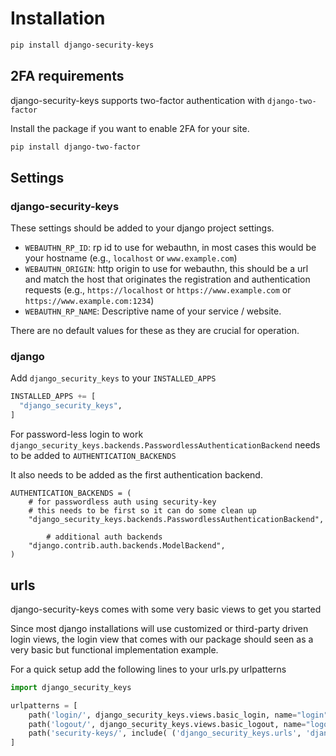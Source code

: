# Installation

```sh
pip install django-security-keys
```

## 2FA requirements

django-security-keys supports two-factor authentication with `django-two-factor`

Install the package if you want to enable 2FA for your site.

```sh
pip install django-two-factor
```

## Settings

### django-security-keys

These settings should be added to your django project settings.

- `WEBAUTHN_RP_ID`: rp id to use for webauthn, in most cases this would be your hostname (e.g., `localhost` or `www.example.com`)
- `WEBAUTHN_ORIGIN`: http origin to use for webauthn, this should be a url and match the host that originates the registration and authentication requests (e.g., `https://localhost` or `https://www.example.com` or `https://www.example.com:1234`)
- `WEBAUTHN_RP_NAME`: Descriptive name of your service / website.

There are no default values for these as they are crucial for operation.

### django 

Add `django_security_keys` to your `INSTALLED_APPS`

```py
INSTALLED_APPS += [
  "django_security_keys",
]
```

For password-less login to work `django_security_keys.backends.PasswordlessAuthenticationBackend` needs to be added to `AUTHENTICATION_BACKENDS`

It also needs to be added as the first authentication backend.

```
AUTHENTICATION_BACKENDS = (
    # for passwordless auth using security-key
    # this needs to be first so it can do some clean up
    "django_security_keys.backends.PasswordlessAuthenticationBackend",

		# additional auth backends 
    "django.contrib.auth.backends.ModelBackend",
)
```

## urls

django-security-keys comes with some very basic views to get you started

Since most django installations will use customized or third-party driven login views, the login view that comes with our package should seen as a very basic but functional implementation example.

For a quick setup add the following lines to your urls.py urlpatterns

```py
import django_security_keys

urlpatterns = [
    path('login/', django_security_keys.views.basic_login, name="login"),
    path('logout/', django_security_keys.views.basic_logout, name="logout"),
    path('security-keys/', include( ('django_security_keys.urls', 'django_security_keys'), namespace="security-keys"))
]
```
